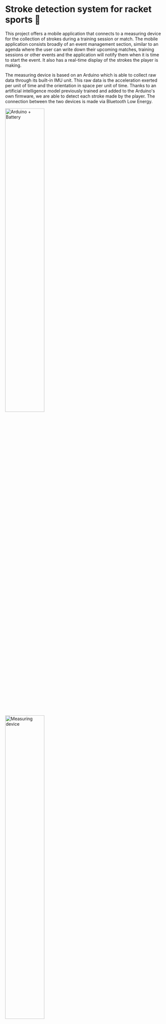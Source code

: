 # Stroke detection system for racket sports 🏸

This project offers a mobile application that connects to a measuring device for the collection of strokes during a training session or match. The mobile application consists broadly of an event management section, similar to an agenda where the user can write down their upcoming matches, training sessions or other events and the application will notify them when it is time to start the event. It also has a real-time display of the strokes the player is making.

The measuring device is based on an Arduino which is able to collect raw data through its built-in IMU unit. This raw data is the acceleration exerted per unit of time and the orientation in space per unit of time. Thanks to an artificial intelligence model previously trained and added to the Arduino's own firmware, we are able to detect each stroke made by the player. The connection between the two devices is made via Bluetooth Low Energy.

<img src="https://github.com/marioruub/Stroke-detection-system-for-racket-sports/blob/main/img/Arduino.jpg" alt="Arduino + Battery" width="50%" height="50%">
<img src="https://github.com/marioruub/Stroke-detection-system-for-racket-sports/blob/main/img/Device.jpg" alt="Measuring device" width="50%" height="50%">
